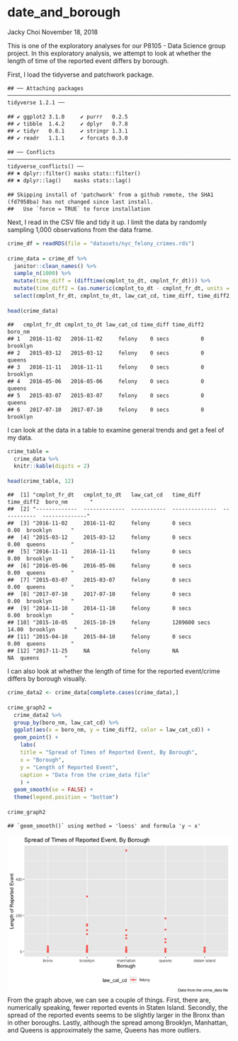date\_and\_borough
================
Jacky Choi
November 18, 2018

This is one of the exploratory analyses for our P8105 - Data Science group project. In this exploratory analysis, we attempt to look at whether the length of time of the reported event differs by borough.

First, I load the tidyverse and patchwork package.

    ## ── Attaching packages ──────────────────────────────────────────────────────────────────────────────────────────────────────── tidyverse 1.2.1 ──

    ## ✔ ggplot2 3.1.0     ✔ purrr   0.2.5
    ## ✔ tibble  1.4.2     ✔ dplyr   0.7.8
    ## ✔ tidyr   0.8.1     ✔ stringr 1.3.1
    ## ✔ readr   1.1.1     ✔ forcats 0.3.0

    ## ── Conflicts ─────────────────────────────────────────────────────────────────────────────────────────────────────────── tidyverse_conflicts() ──
    ## ✖ dplyr::filter() masks stats::filter()
    ## ✖ dplyr::lag()    masks stats::lag()

    ## Skipping install of 'patchwork' from a github remote, the SHA1 (fd7958ba) has not changed since last install.
    ##   Use `force = TRUE` to force installation

Next, I read in the CSV file and tidy it up. I limit the data by randomly sampling 1,000 observations from the data frame.

``` r
crime_df = readRDS(file = "datasets/nyc_felony_crimes.rds")

crime_data = crime_df %>% 
  janitor::clean_names() %>%
  sample_n(1000) %>% 
  mutate(time_diff = (difftime(cmplnt_to_dt, cmplnt_fr_dt))) %>% 
  mutate(time_diff2 = (as.numeric(cmplnt_to_dt - cmplnt_fr_dt, units = "days", na.rm = TRUE))) %>% 
  select(cmplnt_fr_dt, cmplnt_to_dt, law_cat_cd, time_diff, time_diff2, boro_nm)

head(crime_data)
```

    ##   cmplnt_fr_dt cmplnt_to_dt law_cat_cd time_diff time_diff2  boro_nm
    ## 1   2016-11-02   2016-11-02     felony    0 secs          0 brooklyn
    ## 2   2015-03-12   2015-03-12     felony    0 secs          0   queens
    ## 3   2016-11-11   2016-11-11     felony    0 secs          0 brooklyn
    ## 4   2016-05-06   2016-05-06     felony    0 secs          0   queens
    ## 5   2015-03-07   2015-03-07     felony    0 secs          0   queens
    ## 6   2017-07-10   2017-07-10     felony    0 secs          0 brooklyn

I can look at the data in a table to examine general trends and get a feel of my data.

``` r
crime_table = 
  crime_data %>% 
  knitr::kable(digits = 2)

head(crime_table, 12)
```

    ##  [1] "cmplnt_fr_dt   cmplnt_to_dt   law_cat_cd   time_diff        time_diff2  boro_nm       "
    ##  [2] "-------------  -------------  -----------  --------------  -----------  --------------"
    ##  [3] "2016-11-02     2016-11-02     felony       0 secs                 0.00  brooklyn      "
    ##  [4] "2015-03-12     2015-03-12     felony       0 secs                 0.00  queens        "
    ##  [5] "2016-11-11     2016-11-11     felony       0 secs                 0.00  brooklyn      "
    ##  [6] "2016-05-06     2016-05-06     felony       0 secs                 0.00  queens        "
    ##  [7] "2015-03-07     2015-03-07     felony       0 secs                 0.00  queens        "
    ##  [8] "2017-07-10     2017-07-10     felony       0 secs                 0.00  brooklyn      "
    ##  [9] "2014-11-10     2014-11-10     felony       0 secs                 0.00  brooklyn      "
    ## [10] "2015-10-05     2015-10-19     felony       1209600 secs          14.00  brooklyn      "
    ## [11] "2015-04-10     2015-04-10     felony       0 secs                 0.00  queens        "
    ## [12] "2017-11-25     NA             felony       NA                       NA  queens        "

I can also look at whether the length of time for the reported event/crime differs by borough visually.

``` r
crime_data2 <- crime_data[complete.cases(crime_data),]

crime_graph2 = 
  crime_data2 %>% 
  group_by(boro_nm, law_cat_cd) %>% 
  ggplot(aes(x = boro_nm, y = time_diff2, color = law_cat_cd)) + 
  geom_point() +
    labs(
    title = "Spread of Times of Reported Event, By Borough",
    x = "Borough",
    y = "Length of Reported Event",
    caption = "Data from the crime_data file"
    ) +
  geom_smooth(se = FALSE) +
  theme(legend.position = "bottom")

crime_graph2
```

    ## `geom_smooth()` using method = 'loess' and formula 'y ~ x'

![](date_borough_files/figure-markdown_github/length_of_time_of_reported_event-1.png) From the graph above, we can see a couple of things. First, there are, numerically speaking, fewer reported events in Staten Island. Secondly, the spread of the reported events seems to be slightly larger in the Bronx than in other boroughs. Lastly, although the spread among Brooklyn, Manhattan, and Queens is approximately the same, Queens has more outliers.
